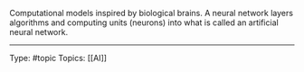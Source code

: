 Computational models inspired by biological brains. A neural network layers algorithms and computing units (neurons) into what is called an artificial neural network.
___
Type: #topic
Topics: [[AI]]